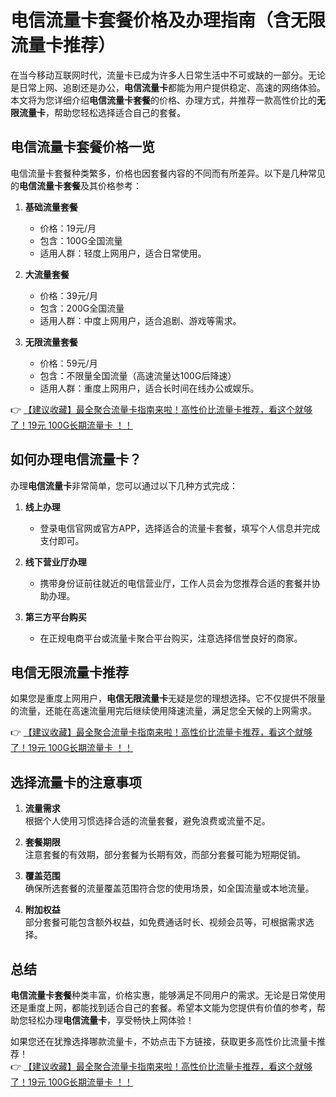 # 电信流量卡套餐价格及办理指南（含无限流量卡推荐）

在当今移动互联网时代，流量卡已成为许多人日常生活中不可或缺的一部分。无论是日常上网、追剧还是办公，**电信流量卡**都能为用户提供稳定、高速的网络体验。本文将为您详细介绍**电信流量卡套餐**的价格、办理方式，并推荐一款高性价比的**无限流量卡**，帮助您轻松选择适合自己的套餐。

## 电信流量卡套餐价格一览

电信流量卡套餐种类繁多，价格也因套餐内容的不同而有所差异。以下是几种常见的**电信流量卡套餐**及其价格参考：

1. **基础流量套餐**  
   - 价格：19元/月  
   - 包含：100G全国流量  
   - 适用人群：轻度上网用户，适合日常使用。

2. **大流量套餐**  
   - 价格：39元/月  
   - 包含：200G全国流量  
   - 适用人群：中度上网用户，适合追剧、游戏等需求。

3. **无限流量套餐**  
   - 价格：59元/月  
   - 包含：不限量全国流量（高速流量达100G后降速）  
   - 适用人群：重度上网用户，适合长时间在线办公或娱乐。

👉 [【建议收藏】最全聚合流量卡指南来啦！高性价比流量卡推荐，看这个就够了！19元 100G长期流量卡 ！！](https://bit.ly/Liuliangka)

## 如何办理电信流量卡？

办理**电信流量卡**非常简单，您可以通过以下几种方式完成：

1. **线上办理**  
   - 登录电信官网或官方APP，选择适合的流量卡套餐，填写个人信息并完成支付即可。

2. **线下营业厅办理**  
   - 携带身份证前往就近的电信营业厅，工作人员会为您推荐合适的套餐并协助办理。

3. **第三方平台购买**  
   - 在正规电商平台或流量卡聚合平台购买，注意选择信誉良好的商家。

## 电信无限流量卡推荐

如果您是重度上网用户，**电信无限流量卡**无疑是您的理想选择。它不仅提供不限量的流量，还能在高速流量用完后继续使用降速流量，满足您全天候的上网需求。

👉 [【建议收藏】最全聚合流量卡指南来啦！高性价比流量卡推荐，看这个就够了！19元 100G长期流量卡 ！！](https://bit.ly/Liuliangka)

## 选择流量卡的注意事项

1. **流量需求**  
   根据个人使用习惯选择合适的流量套餐，避免浪费或流量不足。

2. **套餐期限**  
   注意套餐的有效期，部分套餐为长期有效，而部分套餐可能为短期促销。

3. **覆盖范围**  
   确保所选套餐的流量覆盖范围符合您的使用场景，如全国流量或本地流量。

4. **附加权益**  
   部分套餐可能包含额外权益，如免费通话时长、视频会员等，可根据需求选择。

## 总结

**电信流量卡套餐**种类丰富，价格实惠，能够满足不同用户的需求。无论是日常使用还是重度上网，都能找到适合自己的套餐。希望本文能为您提供有价值的参考，帮助您轻松办理**电信流量卡**，享受畅快上网体验！

如果您还在犹豫选择哪款流量卡，不妨点击下方链接，获取更多高性价比流量卡推荐！  
👉 [【建议收藏】最全聚合流量卡指南来啦！高性价比流量卡推荐，看这个就够了！19元 100G长期流量卡 ！！](https://bit.ly/Liuliangka)